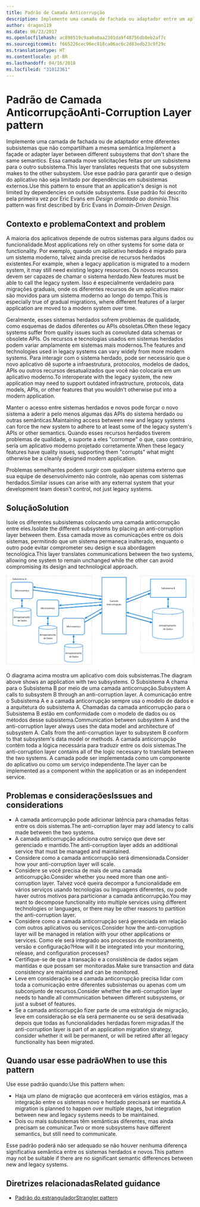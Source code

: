 ```yaml
---
title: Padrão de Camada Anticorrupção
description: Implemente uma camada de fachada ou adaptador entre um aplicativo moderno e um sistema herdado.
author: dragon119
ms.date: 06/23/2017
ms.openlocfilehash: ac898519c9aa0a0aa2301da9f48756db0eb2af7c
ms.sourcegitcommit: f665226cec96ec818ca06ac6c2d83edb23c9f29c
ms.translationtype: HT
ms.contentlocale: pt-BR
ms.lasthandoff: 04/16/2018
ms.locfileid: "31012361"
---
```

# <a name="anti-corruption-layer-pattern"></a><span data-ttu-id="34208-103">Padrão de Camada Anticorrupção</span><span class="sxs-lookup"><span data-stu-id="34208-103">Anti-Corruption Layer pattern</span></span>

<span data-ttu-id="34208-104">Implemente uma camada de fachada ou de adaptador entre diferentes subsistemas que não compartilham a mesma semântica.</span><span class="sxs-lookup"><span data-stu-id="34208-104">Implement a façade or adapter layer between different subsystems that don't share the same semantics.</span></span> <span data-ttu-id="34208-105">Essa camada move solicitações feitas por um subsistema para o outro subsistema.</span><span class="sxs-lookup"><span data-stu-id="34208-105">This layer translates requests that one subsystem makes to the other subsystem.</span></span> <span data-ttu-id="34208-106">Use esse padrão para garantir que o design do aplicativo não seja limitado por dependências em subsistemas externos.</span><span class="sxs-lookup"><span data-stu-id="34208-106">Use this pattern to ensure that an application's design is not limited by dependencies on outside subsystems.</span></span> <span data-ttu-id="34208-107">Esse padrão foi descrito pela primeira vez por Eric Evans em *Design orientado ao domínio*.</span><span class="sxs-lookup"><span data-stu-id="34208-107">This pattern was first described by Eric Evans in *Domain-Driven Design*.</span></span>

## <a name="context-and-problem"></a><span data-ttu-id="34208-108">Contexto e problema</span><span class="sxs-lookup"><span data-stu-id="34208-108">Context and problem</span></span>

<span data-ttu-id="34208-109">A maioria dos aplicativos depende de outros sistemas para alguns dados ou funcionalidade.</span><span class="sxs-lookup"><span data-stu-id="34208-109">Most applications rely on other systems for some data or functionality.</span></span> <span data-ttu-id="34208-110">Por exemplo, quando um aplicativo herdado é migrado para um sistema moderno, talvez ainda precise de recursos herdados existentes.</span><span class="sxs-lookup"><span data-stu-id="34208-110">For example, when a legacy application is migrated to a modern system, it may still need existing legacy resources.</span></span> <span data-ttu-id="34208-111">Os novos recursos devem ser capazes de chamar o sistema herdado.</span><span class="sxs-lookup"><span data-stu-id="34208-111">New features must be able to call the legacy system.</span></span> <span data-ttu-id="34208-112">Isso é especialmente verdadeiro para migrações graduais, onde os diferentes recursos de um aplicativo maior são movidos para um sistema moderno ao longo do tempo.</span><span class="sxs-lookup"><span data-stu-id="34208-112">This is especially true of gradual migrations, where different features of a larger application are moved to a modern system over time.</span></span>

<span data-ttu-id="34208-113">Geralmente, esses sistemas herdados sofrem problemas de qualidade, como esquemas de dados diferentes ou APIs obsoletas.</span><span class="sxs-lookup"><span data-stu-id="34208-113">Often these legacy systems suffer from quality issues such as convoluted data schemas or obsolete APIs.</span></span> <span data-ttu-id="34208-114">Os recursos e tecnologias usados em sistemas herdados podem variar amplamente em sistemas mais modernos.</span><span class="sxs-lookup"><span data-stu-id="34208-114">The features and technologies used in legacy systems can vary widely from more modern systems.</span></span> <span data-ttu-id="34208-115">Para interagir com o sistema herdado, pode ser necessário que o novo aplicativo dê suporte a infraestrutura, protocolos, modelos de dados, APIs ou outros recursos desatualizados que você não colocaria em um aplicativo moderno.</span><span class="sxs-lookup"><span data-stu-id="34208-115">To interoperate with the legacy system, the new application may need to support outdated infrastructure, protocols, data models, APIs, or other features that you wouldn't otherwise put into a modern application.</span></span>

<span data-ttu-id="34208-116">Manter o acesso entre sistemas herdados e novos pode forçar o novo sistema a aderir a pelo menos algumas das APIs do sistema herdado ou outras semânticas.</span><span class="sxs-lookup"><span data-stu-id="34208-116">Maintaining access between new and legacy systems can force the new system to adhere to at least some of the legacy system's APIs or other semantics.</span></span> <span data-ttu-id="34208-117">Quando esses recursos herdados tiverem problemas de qualidade, o suporte a eles "corrompe" o que, caso contrário, seria um aplicativo moderno projetado corretamente.</span><span class="sxs-lookup"><span data-stu-id="34208-117">When these legacy features have quality issues, supporting them "corrupts" what might otherwise be a cleanly designed modern application.</span></span> 

<span data-ttu-id="34208-118">Problemas semelhantes podem surgir com qualquer sistema externo que sua equipe de desenvolvimento não controle, não apenas com sistemas herdados.</span><span class="sxs-lookup"><span data-stu-id="34208-118">Similar issues can arise with any external system that your development team doesn't control, not just legacy systems.</span></span> 

## <a name="solution"></a><span data-ttu-id="34208-119">Solução</span><span class="sxs-lookup"><span data-stu-id="34208-119">Solution</span></span>

<span data-ttu-id="34208-120">Isole os diferentes subsistemas colocando uma camada anticorrupção entre eles.</span><span class="sxs-lookup"><span data-stu-id="34208-120">Isolate the different subsystems by placing an anti-corruption layer between them.</span></span> <span data-ttu-id="34208-121">Essa camada move as comunicações entre os dois sistemas, permitindo que um sistema permaneça inalterado, enquanto o outro pode evitar comprometer seu design e sua abordagem tecnológica.</span><span class="sxs-lookup"><span data-stu-id="34208-121">This layer translates communications between the two systems, allowing one system to remain unchanged while the other can avoid compromising its design and technological approach.</span></span>

![](./_images/anti-corruption-layer.png) 

<span data-ttu-id="34208-122">O diagrama acima mostra um aplicativo com dois subsistemas.</span><span class="sxs-lookup"><span data-stu-id="34208-122">The diagram above shows an application with two subsystems.</span></span> <span data-ttu-id="34208-123">O Subsistema A chama para o Subsistema B por meio de uma camada anticorrupção.</span><span class="sxs-lookup"><span data-stu-id="34208-123">Subsystem A calls to subsystem B through an anti-corruption layer.</span></span> <span data-ttu-id="34208-124">A comunicação entre o Subsistema A e a camada anticorrupção sempre usa o modelo de dados e a arquitetura do subsistema A. Chamadas da camada anticorrupção para o Subsistema B estão em conformidade com o modelo de dados ou os métodos desse subsistema.</span><span class="sxs-lookup"><span data-stu-id="34208-124">Communication between subsystem A and the anti-corruption layer always uses the data model and architecture of subsystem A. Calls from the anti-corruption layer to subsystem B conform to that subsystem's data model or methods.</span></span> <span data-ttu-id="34208-125">A camada anticorrupção contém toda a lógica necessária para traduzir entre os dois sistemas.</span><span class="sxs-lookup"><span data-stu-id="34208-125">The anti-corruption layer contains all of the logic necessary to translate between the two systems.</span></span> <span data-ttu-id="34208-126">A camada pode ser implementada como um componente do aplicativo ou como um serviço independente.</span><span class="sxs-lookup"><span data-stu-id="34208-126">The layer can be implemented as a component within the application or as an independent service.</span></span>

## <a name="issues-and-considerations"></a><span data-ttu-id="34208-127">Problemas e considerações</span><span class="sxs-lookup"><span data-stu-id="34208-127">Issues and considerations</span></span>

- <span data-ttu-id="34208-128">A camada anticorrupção pode adicionar latência para chamadas feitas entre os dois sistemas.</span><span class="sxs-lookup"><span data-stu-id="34208-128">The anti-corruption layer may add latency to calls made between the two systems.</span></span>
- <span data-ttu-id="34208-129">A camada anticorrupção adiciona outro serviço que deve ser gerenciado e mantido.</span><span class="sxs-lookup"><span data-stu-id="34208-129">The anti-corruption layer adds an additional service that must be managed and maintained.</span></span>
- <span data-ttu-id="34208-130">Considere como a camada anticorrupção será dimensionada.</span><span class="sxs-lookup"><span data-stu-id="34208-130">Consider how your anti-corruption layer will scale.</span></span>
- <span data-ttu-id="34208-131">Considere se você precisa de mais de uma camada anticorrupção.</span><span class="sxs-lookup"><span data-stu-id="34208-131">Consider whether you need more than one anti-corruption layer.</span></span> <span data-ttu-id="34208-132">Talvez você queira decompor a funcionalidade em vários serviços usando tecnologias ou linguagens diferentes, ou pode haver outros motivos para particionar a camada anticorrupção.</span><span class="sxs-lookup"><span data-stu-id="34208-132">You may want to decompose functionality into multiple services using different technologies or languages, or there may be other reasons to partition the anti-corruption layer.</span></span>
- <span data-ttu-id="34208-133">Considere como a camada anticorrupção será gerenciada em relação com outros aplicativos ou serviços.</span><span class="sxs-lookup"><span data-stu-id="34208-133">Consider how the anti-corruption layer will be managed in relation with your other applications or services.</span></span> <span data-ttu-id="34208-134">Como ele será integrado aos processos de monitoramento, versão e configuração?</span><span class="sxs-lookup"><span data-stu-id="34208-134">How will it be integrated into your monitoring, release, and configuration processes?</span></span>
- <span data-ttu-id="34208-135">Certifique-se de que a transação e a consistência de dados sejam mantidas e que possam ser monitoradas.</span><span class="sxs-lookup"><span data-stu-id="34208-135">Make sure transaction and data consistency are maintained and can be monitored.</span></span>
- <span data-ttu-id="34208-136">Leve em consideração se a camada anticorrupção precisa lidar com toda a comunicação entre diferentes subsistemas ou apenas com um subconjunto de recursos.</span><span class="sxs-lookup"><span data-stu-id="34208-136">Consider whether the anti-corruption layer needs to handle all communication between different subsystems, or just a subset of features.</span></span> 
- <span data-ttu-id="34208-137">Se a camada anticorrupção fizer parte de uma estratégia de migração, leve em consideração se ela será permanente ou se será desativada depois que todas as funcionalidades herdadas forem migradas.</span><span class="sxs-lookup"><span data-stu-id="34208-137">If the anti-corruption layer is part of an application migration strategy, consider whether it will be permanent, or will be retired after all legacy functionality has been migrated.</span></span>

## <a name="when-to-use-this-pattern"></a><span data-ttu-id="34208-138">Quando usar esse padrão</span><span class="sxs-lookup"><span data-stu-id="34208-138">When to use this pattern</span></span>

<span data-ttu-id="34208-139">Use esse padrão quando:</span><span class="sxs-lookup"><span data-stu-id="34208-139">Use this pattern when:</span></span>

- <span data-ttu-id="34208-140">Haja um plano de migração que acontecerá em vários estágios, mas a integração entre os sistemas novo e herdado precisará ser mantida.</span><span class="sxs-lookup"><span data-stu-id="34208-140">A migration is planned to happen over multiple stages, but integration between new and legacy systems needs to be maintained.</span></span>
- <span data-ttu-id="34208-141">Dois ou mais subsistemas têm semânticas diferentes, mas ainda precisam se comunicar.</span><span class="sxs-lookup"><span data-stu-id="34208-141">Two or more subsystems have different semantics, but still need to communicate.</span></span> 

<span data-ttu-id="34208-142">Esse padrão poderá não ser adequado se não houver nenhuma diferença significativa semântica entre os sistemas herdados e novos.</span><span class="sxs-lookup"><span data-stu-id="34208-142">This pattern may not be suitable if there are no significant semantic differences between new and legacy systems.</span></span> 

## <a name="related-guidance"></a><span data-ttu-id="34208-143">Diretrizes relacionadas</span><span class="sxs-lookup"><span data-stu-id="34208-143">Related guidance</span></span>

- [<span data-ttu-id="34208-144">Padrão do estrangulador</span><span class="sxs-lookup"><span data-stu-id="34208-144">Strangler pattern</span></span>](./strangler.md)
